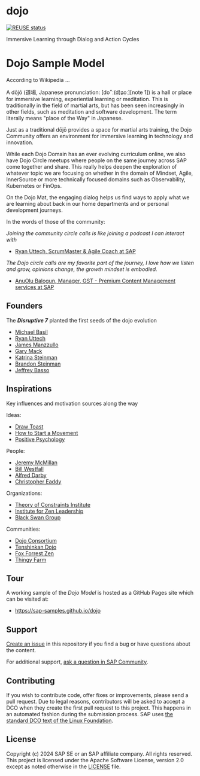 # dojo

[![REUSE status](https://api.reuse.software/badge/github.com/sap-samples/dojo)](https://api.reuse.software/info/github.com/sap-samples/dojo)

Immersive Learning through Dialog and Action Cycles

# Dojo Sample Model

According to Wikipedia ...

A dōjō (道場, Japanese pronunciation: [doꜜː(d)ʑoː][note 1]) is a hall or place for immersive learning, experiential learning or meditation. This is traditionally in the field of martial arts, but has been seen increasingly in other fields, such as meditation and software development. The term literally means "place of the Way" in Japanese.

Just as a traditional dōjō provides a space for martial arts training, the Dojo Community offers an environment for immersive learning in technology and innovation.

While each Dojo Domain has an ever evolving curriculum online, we also have Dojo Circle meetups where people on the same journey across SAP come together and share.  This really helps deepen the exploration of whatever topic we are focusing on whether in the domain of Mindset, Agile, InnerSource or more technically focused domains such as Observability, Kubernetes or FinOps.

On the Dojo Mat, the engaging dialog helps us find ways to apply what we are learning about back in our home departments and or personal development journeys.

In the words of those of the community:

*Joining the community circle calls is like joining a podcast I can interact with*

* [Ryan Uttech, ScrumMaster & Agile Coach at SAP](https://www.linkedin.com/in/ryanuttech/)

*The Dojo circle calls are my favorite part of the journey, I love how we listen and grow, opinions change, the growth mindset is embodied.*

* [AnuOlu Balogun, Manager, GST - Premium Content Management services at SAP](https://www.linkedin.com/in/anuolubalogun/)

## Founders

The ***Disruptive 7*** planted the first seeds of the dojo evolution

* [Michael Basil](https://www.linkedin.com/in/michaelrbasil/)
* [Ryan Uttech](https://www.linkedin.com/in/ryanuttech/)
* [James Manzzullo](https://www.linkedin.com/in/jimmanzzullo/)
* [Gary Mack](https://www.linkedin.com/in/garytmackjr/)
* [Katrina Steinman](https://www.linkedin.com/in/ksteinma/)
* [Brandon Steinman](https://www.linkedin.com/in/brandon-steinman-74887a160/)
* [Jeffrey Basso](https://www.linkedin.com/in/jeffrey-basso/)

## Inspirations

Key influences and motivation sources along the way

Ideas: 

* [Draw Toast](https://web.archive.org/web/20230218214236/http://www.drawtoast.com/)
* [How to Start a Movement](https://www.ted.com/talks/derek_sivers_how_to_start_a_movement)
* [Positive Psychology](https://positivepsychology.com/)

People: 

* [Jeremy McMillan](https://www.linkedin.com/in/jeremymcm/)
* [Bill Westfall](https://www.linkedin.com/in/bill-westfall-3268494/)
* [Alfred Darby](https://www.linkedin.com/in/alfred-darby-iii-21b6683/)
* [Christopher Eaddy](https://www.linkedin.com/in/coach-eaddy/)

Organizations:

* [Theory of Constraints Institute](https://www.tocinstitute.org/)
* [Institute for Zen Leadership](https://zenleader.global/)
* [Black Swan Group](https://www.blackswanltd.com/)

Communities:

* [Dojo Consortium](https://dojoconsortium.org/)
* [Tenshinkan Dojo](https://japaneseculturecenter.com/classes/aikido/)
* [Fox Forrest Zen](https://www.foxforestzen.org)
* [Thingy Farm](https://thingyfarm.com/)

## Tour

A working sample of the *Dojo Model* is hosted as a GitHub Pages site which can be visited at:

* <https://sap-samples.github.io/dojo>

## Support

[Create an issue](https://github.com/SAP-samples/dojo/issues) in this repository if you find a bug or have questions about the content.

For additional support, [ask a question in SAP Community](https://answers.sap.com/questions/ask.html).

## Contributing

If you wish to contribute code, offer fixes or improvements, please send a pull request. Due to legal reasons, contributors will be asked to accept a DCO when they create the first pull request to this project. This happens in an automated fashion during the submission process. SAP uses [the standard DCO text of the Linux Foundation](https://developercertificate.org/).

## License

Copyright (c) 2024 SAP SE or an SAP affiliate company. All rights reserved. This project is licensed under the Apache Software License, version 2.0 except as noted otherwise in the [LICENSE](LICENSE) file.
